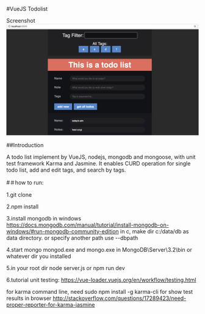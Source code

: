 
#VueJS  Todolist

Screenshot![alt text](screenshot/main.png "Screenshot")

##Introduction

A todo list implement by VueJS, nodejs, mongodb and mongoose, with unit test framework Karma and Jasmine.
It enables CURD operation for single todo list, add and edit tags, and search by tags.

#＃how to run:

1.git clone

2.npm install

3.install mongodb in windows
https://docs.mongodb.com/manual/tutorial/install-mongodb-on-windows/#run-mongodb-community-edition
in c, make dir c:/data/db as data directory. or specify another path use --dbpath

4.start mongo
mongod.exe and mongo.exe in MongoDB\Server\3.2\bin or whatever dir you installed

5.in your root dir
node server.js or npm run dev

6.tutorial
unit testing: https://vue-loader.vuejs.org/en/workflow/testing.html

for karma command line, need sudo npm install -g karma-cli
for show test results in browser
http://stackoverflow.com/questions/17289423/need-proper-reporter-for-karma-jasmine
